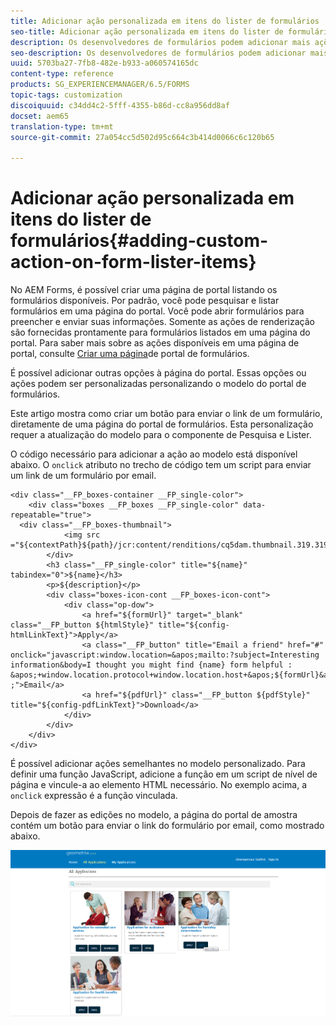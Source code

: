 ```yaml
---
title: Adicionar ação personalizada em itens do lister de formulários
seo-title: Adicionar ação personalizada em itens do lister de formulários
description: Os desenvolvedores de formulários podem adicionar mais ações à listagem de formulários na página do portal de formulários. Por padrão, a lista de formulários permite acessar o formulário, preenchê-lo e enviá-lo.
seo-description: Os desenvolvedores de formulários podem adicionar mais ações à listagem de formulários na página do portal de formulários. Por padrão, a lista de formulários permite acessar o formulário, preenchê-lo e enviá-lo.
uuid: 5703ba27-7fb8-482e-b933-a060574165dc
content-type: reference
products: SG_EXPERIENCEMANAGER/6.5/FORMS
topic-tags: customization
discoiquuid: c34dd4c2-5fff-4355-b86d-cc8a956dd8af
docset: aem65
translation-type: tm+mt
source-git-commit: 27a054cc5d502d95c664c3b414d0066c6c120b65

---
```



# Adicionar ação personalizada em itens do lister de formulários{#adding-custom-action-on-form-lister-items}

No AEM Forms, é possível criar uma página de portal listando os formulários disponíveis. Por padrão, você pode pesquisar e listar formulários em uma página do portal. Você pode abrir formulários para preencher e enviar suas informações. Somente as ações de renderização são fornecidas prontamente para formulários listados em uma página do portal. Para saber mais sobre as ações disponíveis em uma página de portal, consulte [Criar uma página](../../forms/using/creating-form-portal-page.md)de portal de formulários.

É possível adicionar outras opções à página do portal. Essas opções ou ações podem ser personalizadas personalizando o modelo do portal de formulários.

Este artigo mostra como criar um botão para enviar o link de um formulário, diretamente de uma página do portal de formulários. Esta personalização requer a atualização do modelo para o componente de Pesquisa e Lister.

O código necessário para adicionar a ação ao modelo está disponível abaixo. O `onclick` atributo no trecho de código tem um script para enviar um link de um formulário por email.

```mxml
<div class="__FP_boxes-container __FP_single-color">
    <div class="boxes __FP_boxes __FP_single-color" data-repeatable="true">
  <div class="__FP_boxes-thumbnail">
            <img src ="${contextPath}${path}/jcr:content/renditions/cq5dam.thumbnail.319.319.png">
        </div>
        <h3 class="__FP_single-color" title="${name}" tabindex="0">${name}</h3>
        <p>${description}</p>
        <div class="boxes-icon-cont __FP_boxes-icon-cont">
            <div class="op-dow">
                <a href="${formUrl}" target="_blank" class="__FP_button ${htmlStyle}" title="${config-htmlLinkText}">Apply</a>
                <a class="__FP_button" title="Email a friend" href="#" onclick="javascript:window.location=&apos;mailto:?subject=Interesting information&body=I thought you might find {name} form helpful :  &apos;+window.location.protocol+window.location.host+&apos;${formUrl}&apos; ;">Email</a>
                <a href="${pdfUrl}" class="__FP_button ${pdfStyle}" title="${config-pdfLinkText}">Download</a>
            </div>
        </div>
    </div>
</div>
```

É possível adicionar ações semelhantes no modelo personalizado. Para definir uma função JavaScript, adicione a função em um script de nível de página e vincule-a ao elemento HTML necessário. No exemplo acima, a `onclick` expressão é a função vinculada.

Depois de fazer as edições no modelo, a página do portal de amostra contém um botão para enviar o link do formulário por email, como mostrado abaixo.

![email](assets/email.png)


